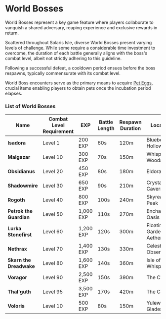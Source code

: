 # World Bosses

World Bosses represent a key game feature where players collaborate to vanquish a shared adversary, reaping experience and exclusive rewards in return.

Scattered throughout Solaris Isle, diverse World Bosses present varying levels of challenge. While some require a considerable time investment to overcome, the duration of each battle generally aligns with the boss's combat level, albeit not strictly adhering to this guideline.

Following a successful defeat, a cooldown period ensues before the boss respawns, typically commensurate with its combat level.

World Boss encounters serve as the primary means to acquire [Pet Eggs](/wiki/items-and-pets/item-types), crucial items enabling players to obtain pets once the incubation period elapses.


### List of World Bosses

<div class="table-container">

|    Name     |  Combat Level Requirement  |    EXP     |  Battle Length  |   Respawn Duration | Location | 
| ----- | ---- | ---- | ---- | ---- | ---- |
| __Isadora__                 | Level 1   | 200 EXP   |  60s | 120m   |  Bluebell Hollow |
| __Malgazar__                | Level 10  | 300 EXP   |  70s | 150m   |  Whispering Woods  |
| __Obsidianus__              | Level 20  | 450 EXP   |  80s | 180m   |  Eldora  |
| __Shadowmire__              | Level 30  | 650 EXP   |  90s | 210m   |  Crystal Caverns  |
| __Rogoth__                  | Level 40  | 800 EXP   | 100s | 240m   |  Skyreach Peak |
| __Petrok the Guardian__     | Level 50  | 1,000 EXP | 110s | 270m   |  Enchanted Oasis  |
| __Lurka Stonefirst__        | Level 60  | 1,200 EXP | 120s | 300m   |  Floating Gardens of Aetheria | 
| __Nethrax__                 | Level 70  | 1,400 EXP | 130s | 330m   |  Celestial Observatory  |
| __Skarn the Dreadwake__     | Level 80  | 1,600 EXP | 140s | 360m   |  Isle of Whispers  |
| __Voragor__                 | Level 90  | 2,500 EXP | 150s | 390m   |  The Citadel |
| __Thal'guth__               | Level 95  | 3,500 EXP | 170s | 420m   |  The Citadel |
| __Voloris__                 | Level 10  | 500 EXP   | 80s  | 150m   |  Yulewood Glades |

</div>